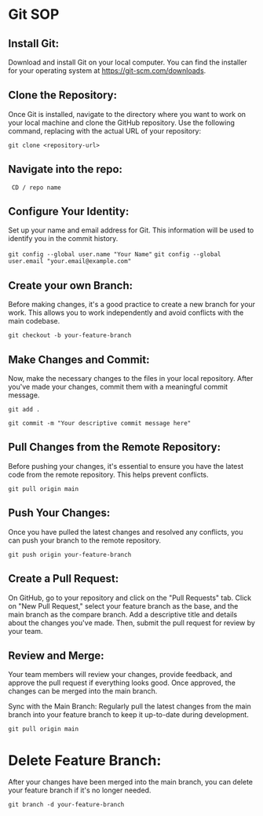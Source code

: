 # Git SOP

## Install Git:
Download and install Git on your local computer. You can find the installer for your operating system at https://git-scm.com/downloads.

## Clone the Repository:
Once Git is installed, navigate to the directory where you want to work on your local machine and clone the GitHub repository. Use the following command, replacing <repository-url> with the actual URL of your repository:

```git clone <repository-url>```

## Navigate into the repo:
``` CD / repo name```


## Configure Your Identity:
Set up your name and email address for Git. This information will be used to identify you in the commit history.


```git config --global user.name "Your Name"```
```git config --global user.email "your.email@example.com"```

## Create your own Branch:
Before making changes, it's a good practice to create a new branch for your work. This allows you to work independently and avoid conflicts with the main codebase.


```git checkout -b your-feature-branch```

## Make Changes and Commit:

Now, make the necessary changes to the files in your local repository. After you've made your changes, commit them with a meaningful commit message.

```git add .```


```git commit -m "Your descriptive commit message here"```

## Pull Changes from the Remote Repository:
Before pushing your changes, it's essential to ensure you have the latest code from the remote repository. This helps prevent conflicts.


```git pull origin main```

## Push Your Changes:
Once you have pulled the latest changes and resolved any conflicts, you can push your branch to the remote repository.


```git push origin your-feature-branch```

## Create a Pull Request:
On GitHub, go to your repository and click on the "Pull Requests" tab. Click on "New Pull Request," select your feature branch as the base, and the main branch as the compare branch. Add a descriptive title and details about the changes you've made. Then, submit the pull request for review by your team.


## Review and Merge:
Your team members will review your changes, provide feedback, and approve the pull request if everything looks good. Once approved, the changes can be merged into the main branch.


Sync with the Main Branch:
Regularly pull the latest changes from the main branch into your feature branch to keep it up-to-date during development.

```git pull origin main```

# Delete Feature Branch:
After your changes have been merged into the main branch, you can delete your feature branch if it's no longer needed.


```git branch -d your-feature-branch```


